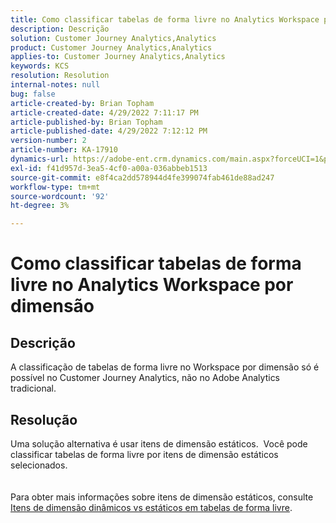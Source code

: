 ```yaml
---
title: Como classificar tabelas de forma livre no Analytics Workspace por dimensão
description: Descrição
solution: Customer Journey Analytics,Analytics
product: Customer Journey Analytics,Analytics
applies-to: Customer Journey Analytics,Analytics
keywords: KCS
resolution: Resolution
internal-notes: null
bug: false
article-created-by: Brian Topham
article-created-date: 4/29/2022 7:11:17 PM
article-published-by: Brian Topham
article-published-date: 4/29/2022 7:12:12 PM
version-number: 2
article-number: KA-17910
dynamics-url: https://adobe-ent.crm.dynamics.com/main.aspx?forceUCI=1&pagetype=entityrecord&etn=knowledgearticle&id=3f8c041f-f0c7-ec11-a7b6-0022480a10ee
exl-id: f41d957d-3ea5-4cf0-a00a-036abbeb1513
source-git-commit: e8f4ca2dd578944d4fe399074fab461de88ad247
workflow-type: tm+mt
source-wordcount: '92'
ht-degree: 3%

---
```


# Como classificar tabelas de forma livre no Analytics Workspace por dimensão

## Descrição

A classificação de tabelas de forma livre no Workspace por dimensão só é possível no Customer Journey Analytics, não no Adobe Analytics tradicional.

## Resolução

Uma solução alternativa é usar itens de dimensão estáticos.  Você pode classificar tabelas de forma livre por itens de dimensão estáticos selecionados.
<br> <br><br>Para obter mais informações sobre itens de dimensão estáticos, consulte [Itens de dimensão dinâmicos vs estáticos em tabelas de forma livre](https://experienceleague.adobe.com/docs/analytics/analyze/analysis-workspace/visualizations/freeform-table/column-row-settings/manual-vs-dynamic-rows.html?lang=en).
